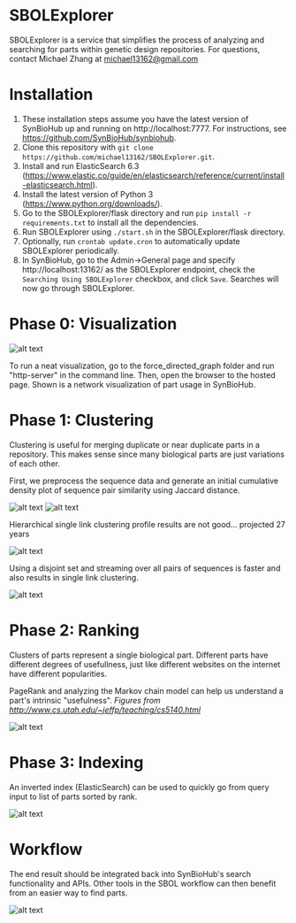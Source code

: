 # SBOLExplorer

SBOLExplorer is a service that simplifies the process of analyzing and searching for parts within genetic design repositories.  For questions, contact Michael Zhang at <michael13162@gmail.com>

# Installation
1. These installation steps assume you have the latest version of SynBioHub up and running on http://localhost:7777.  For instructions, see https://github.com/SynBioHub/synbiohub.
2. Clone this repository with `git clone https://github.com/michael13162/SBOLExplorer.git`.
3. Install and run ElasticSearch 6.3 (https://www.elastic.co/guide/en/elasticsearch/reference/current/install-elasticsearch.html).
4. Install the latest version of Python 3 (https://www.python.org/downloads/).
5. Go to the SBOLExplorer/flask directory and run `pip install -r requirements.txt` to install all the dependencies.
6. Run SBOLExplorer using `./start.sh` in the SBOLExplorer/flask directory.
7. Optionally, run `crontab update.cron` to automatically update SBOLExplorer periodically.
8. In SynBioHub, go to the Admin->General page and specify http://localhost:13162/ as the SBOLExplorer endpoint, check the `Searching Using SBOLExplorer` checkbox, and click `Save`.  Searches will now go through SBOLExplorer.

# Phase 0: Visualization

![alt text](https://raw.githubusercontent.com/michael13162/SBOLExplorer/master/visualization/network.png)

To run a neat visualization, go to the force_directed_graph folder and run "http-server" in the command line.  Then, open the browser to the hosted page.  Shown is a network visualization of part usage in SynBioHub.

# Phase 1: Clustering

Clustering is useful for merging duplicate or near duplicate parts in a repository.  This makes sense since many biological parts are just variations of each other.

First, we preprocess the sequence data and generate an initial cumulative density plot of sequence pair similarity using Jaccard distance.

![alt text](https://raw.githubusercontent.com/michael13162/SBOLExplorer/master/figs/unnormalized_base_frequencies.png)
![alt text](https://raw.githubusercontent.com/michael13162/SBOLExplorer/master/figs/base_frequencies.png)

Hierarchical single link clustering profile results are not good... projected 27 years

![alt text](https://raw.githubusercontent.com/michael13162/SBOLExplorer/master/figs/profile_results.png)

Using a disjoint set and streaming over all pairs of sequences is faster and also results in single link clustering.

![alt text](https://raw.githubusercontent.com/michael13162/SBOLExplorer/master/figs/clustering_slide.jpg)

# Phase 2: Ranking

Clusters of parts represent a single biological part.  Different parts have different degrees of usefullness, just like different websites on the internet have different popularities.

PageRank and analyzing the Markov chain model can help us understand a part's intrinsic "usefulness".  *Figures from http://www.cs.utah.edu/~jeffp/teaching/cs5140.html*

![alt text](https://raw.githubusercontent.com/michael13162/SBOLExplorer/master/figs/ranking_slide.jpg)


# Phase 3: Indexing

An inverted index (ElasticSearch) can be used to quickly go from query input to list of parts sorted by rank.

![alt text](https://raw.githubusercontent.com/michael13162/SBOLExplorer/master/figs/indexing_slide.jpg)

# Workflow

The end result should be integrated back into SynBioHub's search functionality and APIs.  Other tools in the SBOL workflow can then benefit from an easier way to find parts.

![alt text](https://raw.githubusercontent.com/michael13162/SBOLExplorer/master/figs/workflow_slide.jpg)

